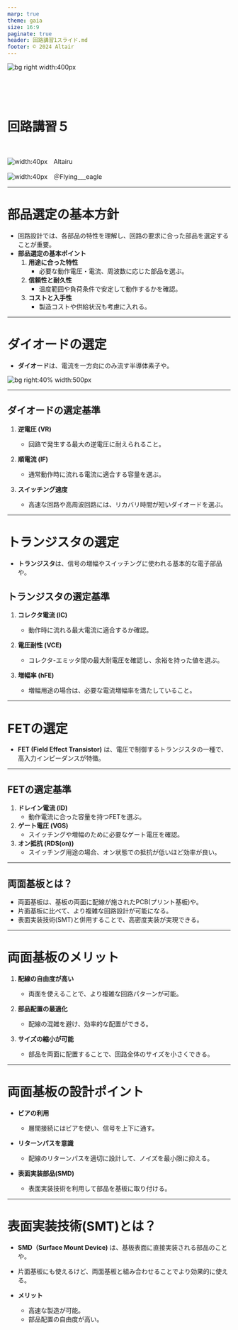 ```yaml
---
marp: true
theme: gaia
size: 16:9
paginate: true
header: 回路講習1スライド.md
footer: © 2024 Altair
---
```


![bg right width:400px](../../images/altair.png) 

<br>
<br>
<br>

# **回路講習５**
<br>


![width:40px](../../images/image.png)　Altairu

![width:40px](../../images/image-1.png)　＠Flying___eagle

---

# **部品選定の基本方針**

- 回路設計では、各部品の特性を理解し、回路の要求に合った部品を選定することが重要。
- **部品選定の基本ポイント**
  1. **用途に合った特性**  
     - 必要な動作電圧・電流、周波数に応じた部品を選ぶ。
  2. **信頼性と耐久性**  
     - 温度範囲や負荷条件で安定して動作するかを確認。
  3. **コストと入手性**  
     - 製造コストや供給状況も考慮に入れる。

---

# **ダイオードの選定**

- **ダイオード**は、電流を一方向にのみ流す半導体素子や。

![bg right:40% width:500px](../../images/ae03ad9e56bb2607f7095aceb6c9d82d00800dd5b2e6b1671a1045f08697eaa0.png) 

---  

## ダイオードの選定基準
1. **逆電圧 (VR)**  
   - 回路で発生する最大の逆電圧に耐えられること。

2. **順電流 (IF)**  
   - 通常動作時に流れる電流に適合する容量を選ぶ。

3. **スイッチング速度**  
   - 高速な回路や高周波回路には、リカバリ時間が短いダイオードを選ぶ。

---

# **トランジスタの選定**

- **トランジスタ**は、信号の増幅やスイッチングに使われる基本的な電子部品や。

## トランジスタの選定基準
1. **コレクタ電流 (IC)**  
   - 動作時に流れる最大電流に適合するか確認。

2. **電圧耐性 (VCE)**  
   - コレクタ-エミッタ間の最大耐電圧を確認し、余裕を持った値を選ぶ。

3. **増幅率 (hFE)**  
   - 増幅用途の場合は、必要な電流増幅率を満たしていること。

---

# **FETの選定**
- **FET (Field Effect Transistor)** は、電圧で制御するトランジスタの一種で、高入力インピーダンスが特徴。

---

## FETの選定基準
1. **ドレイン電流 (ID)**  
   - 動作電流に合った容量を持つFETを選ぶ。
2. **ゲート電圧 (VGS)**  
   - スイッチングや増幅のために必要なゲート電圧を確認。
3. **オン抵抗 (RDS(on))**  
   - スイッチング用途の場合、オン状態での抵抗が低いほど効率が良い。

---

## **両面基板とは？**

- 両面基板は、基板の両面に配線が施されたPCB(プリント基板)や。
- 片面基板に比べて、より複雑な回路設計が可能になる。
- 表面実装技術(SMT)と併用することで、高密度実装が実現できる。

---

# **両面基板のメリット**

1. **配線の自由度が高い**  
   - 両面を使えることで、より複雑な回路パターンが可能。

2. **部品配置の最適化**  
   - 配線の混雑を避け、効率的な配置ができる。

3. **サイズの縮小が可能**  
   - 部品を両面に配置することで、回路全体のサイズを小さくできる。

---

# **両面基板の設計ポイント**

- **ビアの利用**  
  - 層間接続にはビアを使い、信号を上下に通す。
  
- **リターンパスを意識**  
  - 配線のリターンパスを適切に設計して、ノイズを最小限に抑える。

- **表面実装部品(SMD)**  
  - 表面実装技術を利用して部品を基板に取り付ける。

---

# **表面実装技術(SMT)とは？**

- **SMD（Surface Mount Device)** は、基板表面に直接実装される部品のことや。
- 片面基板にも使えるけど、両面基板と組み合わせることでより効果的に使える。

- **メリット**
  - 高速な製造が可能。
  - 部品配置の自由度が高い。

